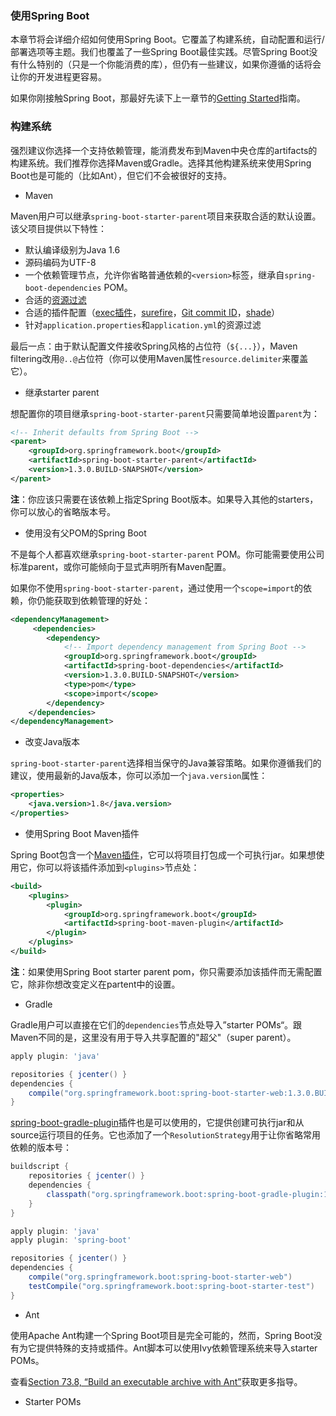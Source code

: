 ### 使用Spring Boot
本章节将会详细介绍如何使用Spring Boot。它覆盖了构建系统，自动配置和运行/部署选项等主题。我们也覆盖了一些Spring Boot最佳实践。尽管Spring Boot没有什么特别的（只是一个你能消费的库），但仍有一些建议，如果你遵循的话将会让你的开发进程更容易。

如果你刚接触Spring Boot，那最好先读下上一章节的[Getting Started](http://docs.spring.io/spring-boot/docs/current-SNAPSHOT/reference/htmlsingle/#getting-started)指南。

### 构建系统

强烈建议你选择一个支持依赖管理，能消费发布到Maven中央仓库的artifacts的构建系统。我们推荐你选择Maven或Gradle。选择其他构建系统来使用Spring Boot也是可能的（比如Ant），但它们不会被很好的支持。

* Maven

Maven用户可以继承`spring-boot-starter-parent`项目来获取合适的默认设置。该父项目提供以下特性：
- 默认编译级别为Java 1.6
- 源码编码为UTF-8
- 一个依赖管理节点，允许你省略普通依赖的`<version>`标签，继承自`spring-boot-dependencies` POM。
- 合适的[资源过滤](https://maven.apache.org/plugins/maven-resources-plugin/examples/filter.html)
- 合适的插件配置（[exec插件](http://mojo.codehaus.org/exec-maven-plugin/)，[surefire](http://maven.apache.org/surefire/maven-surefire-plugin/)，[Git commit ID](https://github.com/ktoso/maven-git-commit-id-plugin)，[shade](http://maven.apache.org/plugins/maven-shade-plugin/)）
- 针对`application.properties`和`application.yml`的资源过滤

最后一点：由于默认配置文件接收Spring风格的占位符（`${...}`），Maven filtering改用`@..@`占位符（你可以使用Maven属性`resource.delimiter`来覆盖它）。

* 继承starter parent

想配置你的项目继承`spring-boot-starter-parent`只需要简单地设置`parent`为：
```xml
<!-- Inherit defaults from Spring Boot -->
<parent>
    <groupId>org.springframework.boot</groupId>
    <artifactId>spring-boot-starter-parent</artifactId>
    <version>1.3.0.BUILD-SNAPSHOT</version>
</parent>
```
**注**：你应该只需要在该依赖上指定Spring Boot版本。如果导入其他的starters，你可以放心的省略版本号。

* 使用没有父POM的Spring Boot

不是每个人都喜欢继承`spring-boot-starter-parent` POM。你可能需要使用公司标准parent，或你可能倾向于显式声明所有Maven配置。

如果你不使用`spring-boot-starter-parent`，通过使用一个`scope=import`的依赖，你仍能获取到依赖管理的好处：
```xml
<dependencyManagement>
     <dependencies>
        <dependency>
            <!-- Import dependency management from Spring Boot -->
            <groupId>org.springframework.boot</groupId>
            <artifactId>spring-boot-dependencies</artifactId>
            <version>1.3.0.BUILD-SNAPSHOT</version>
            <type>pom</type>
            <scope>import</scope>
        </dependency>
    </dependencies>
</dependencyManagement>
```
* 改变Java版本 

`spring-boot-starter-parent`选择相当保守的Java兼容策略。如果你遵循我们的建议，使用最新的Java版本，你可以添加一个`java.version`属性：
```xml
<properties>
    <java.version>1.8</java.version>
</properties>
```
* 使用Spring Boot Maven插件

Spring Boot包含一个[Maven插件](http://docs.spring.io/spring-boot/docs/current-SNAPSHOT/reference/htmlsingle/#build-tool-plugins-maven-plugin)，它可以将项目打包成一个可执行jar。如果想使用它，你可以将该插件添加到`<plugins>`节点处：
```xml
<build>
    <plugins>
        <plugin>
            <groupId>org.springframework.boot</groupId>
            <artifactId>spring-boot-maven-plugin</artifactId>
        </plugin>
    </plugins>
</build>
```
**注**：如果使用Spring Boot starter parent pom，你只需要添加该插件而无需配置它，除非你想改变定义在partent中的设置。

* Gradle

Gradle用户可以直接在它们的`dependencies`节点处导入”starter POMs“。跟Maven不同的是，这里没有用于导入共享配置的"超父"（super parent）。
```gradle
apply plugin: 'java'

repositories { jcenter() }
dependencies {
    compile("org.springframework.boot:spring-boot-starter-web:1.3.0.BUILD-SNAPSHOT")
}
```
[spring-boot-gradle-plugin](http://docs.spring.io/spring-boot/docs/current-SNAPSHOT/reference/htmlsingle/#build-tool-plugins-gradle-plugin)插件也是可以使用的，它提供创建可执行jar和从source运行项目的任务。它也添加了一个`ResolutionStrategy`用于让你省略常用依赖的版本号：
```gradle
buildscript {
    repositories { jcenter() }
    dependencies {
        classpath("org.springframework.boot:spring-boot-gradle-plugin:1.3.0.BUILD-SNAPSHOT")
    }
}

apply plugin: 'java'
apply plugin: 'spring-boot'

repositories { jcenter() }
dependencies {
    compile("org.springframework.boot:spring-boot-starter-web")
    testCompile("org.springframework.boot:spring-boot-starter-test")
}
```
* Ant

使用Apache Ant构建一个Spring Boot项目是完全可能的，然而，Spring Boot没有为它提供特殊的支持或插件。Ant脚本可以使用Ivy依赖管理系统来导入starter POMs。

查看[Section 73.8, “Build an executable archive with Ant”](http://docs.spring.io/spring-boot/docs/current-SNAPSHOT/reference/htmlsingle/#howto-build-an-executable-archive-with-ant)获取更多指导。

* Starter POMs





